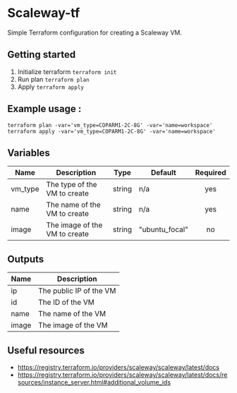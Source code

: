 # Scaleway-tf

Simple Terraform configuration for creating a Scaleway VM.

## Getting started

1. Initialize terraform `terraform init`
2. Run plan `terraform plan`
3. Apply `terraform apply`

## Example usage :

```hcl
terraform plan -var='vm_type=COPARM1-2C-8G' -var='name=workspace'
terraform apply -var='vm_type=COPARM1-2C-8G' -var='name=workspace'
```

## Variables

| Name | Description | Type | Default | Required |
|------|-------------|------|---------|:--------:|
| vm_type | The type of the VM to create | string | n/a | yes |
| name | The name of the VM to create | string | n/a | yes |
| image | The image of the VM to create | string | "ubuntu_focal" | no |


## Outputs

| Name | Description |
|------|-------------|
| ip | The public IP of the VM |
| id | The ID of the VM |
| name | The name of the VM |
| image | The image of the VM |

## Useful resources

* https://registry.terraform.io/providers/scaleway/scaleway/latest/docs
* https://registry.terraform.io/providers/scaleway/scaleway/latest/docs/resources/instance_server.html#additional_volume_ids